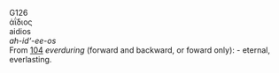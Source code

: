 G126  
ἀΐ́διος  
aidios  
*ah-id‘-ee-os*  
From [104](g0104) *everduring* (forward and backward, or foward only): -
eternal, everlasting.  
